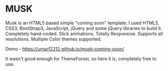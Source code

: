 # MUSK

Musk is an HTML5 based simple "coming soon" template. I used HTML5, CSS3, BootStrap3, JavaScript, jQuery and some jQuery libraries to build it. Completely hand-coded. Slick animations. Totally Responsive. Supports all resolutions. Multiple Color themes supported.

Demo - https://umarf2212.github.io/musk-coming-soon/

It wasn't good enough for ThemeForest, so here it is, completely free to use.
